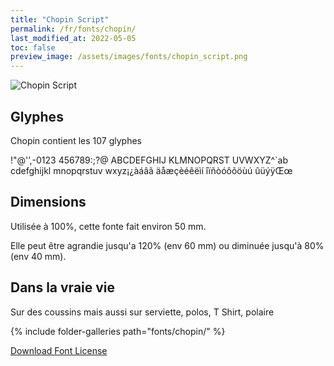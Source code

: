 ```yaml
---
title: "Chopin Script"
permalink: /fr/fonts/chopin/
last_modified_at: 2022-05-05
toc: false
preview_image: /assets/images/fonts/chopin_script.png
---
```

![Chopin Script](/assets/images/fonts/chopin_script.png)

## Glyphes

Chopin contient les 107 glyphes 

	
!"@'’,-0123
456789:;?@
ABCDEFGHIJ
KLMNOPQRST
UVWXYZ^`ab
cdefghijkl
mnopqrstuv
wxyz¡¿àáâã
äåæçèéêëìí
îïñòóôõöùú
ûüýÿŒœ
 

## Dimensions

Utilisée à 100%, cette fonte fait environ 50 mm.

Elle peut être agrandie jusqu'a 120% (env 60 mm) ou diminuée jusqu'à 80% (env 40 mm).

## Dans la vraie vie

Sur des coussins mais aussi sur serviette, polos, T Shirt, polaire

{% include folder-galleries path="fonts/chopin/" %}

[Download Font License](https://github.com/inkstitch/inkstitch/tree/main/fonts/chopin/LICENSE)
